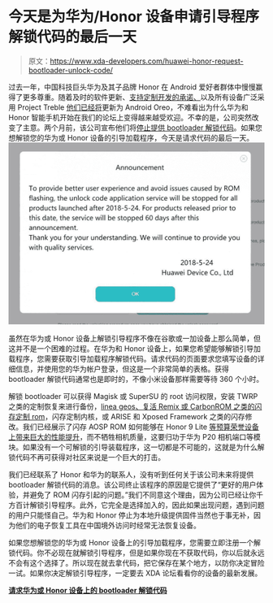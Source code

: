 # 今天是为华为/Honor 设备申请引导程序解锁代码的最后一天

> 原文：<https://www.xda-developers.com/huawei-honor-request-bootloader-unlock-code/>

过去一年，中国科技巨头华为及其子品牌 Honor 在 Android 爱好者群体中慢慢赢得了更多尊重。随着及时的软件更新、[支持定制开发的承诺、](https://www.xda-developers.com/honor-open-source-program-honor-view-10/)以及所有设备广泛采用 Project Treble [他们已经将](https://www.xda-developers.com/list-android-devices-project-treble-support/)更新为 Android Oreo，不难看出为什么华为和 Honor 智能手机开始在我们的论坛上变得越来越受欢迎。不幸的是，公司突然改变了主意。两个月前，该公司宣布他们将[停止提供 bootloader 解锁代码](https://www.xda-developers.com/huawei-stop-providing-bootloader-unlock-codes/)。如果您想解锁您的华为或 Honor 设备的引导加载程序，今天是请求代码的最后一天。![](img/154d29ea8680aca86ff5363cc21320d6.png)

虽然在华为或 Honor 设备上解锁引导程序不像在谷歌或一加设备上那么简单，但这并不是一个困难的过程。在华为和 Honor 设备上，如果您希望能够解锁引导加载程序，您需要获取引导加载程序解锁代码。请求代码的页面要求您填写设备的详细信息，并使用您的华为帐户登录，但这是一个非常简单的表格。获得 bootloader 解锁代码通常也是即时的，不像小米设备那样需要等待 360 个小时。

解锁 bootloader 可以获得 Magisk 或 SuperSU 的 root 访问权限，安装 TWRP 之类的定制恢复来进行备份，[linea geos、复活 Remix 或 CarbonROM 之类的闪存定制 rom](https://www.xda-developers.com/openkirin-emui-8-huawei-honor/)，闪存定制内核，或 ARISE 和 Xposed Framework 之类的闪存修改。我们已经展示了闪存 AOSP ROM 如何能够在 Honor 9 Lite [等预算荣誉设备上带来](https://www.xda-developers.com/huawei-p20-camera-port-honor-9-lite-kirin-659/)[巨大的性能提升](https://www.xda-developers.com/honor-9-lite-project-treble-aosp-review/)，而不牺牲相机质量，这要归功于华为 P20 相机端口等模块。如果没有一个可解锁的引导装载程序，这一切都是不可能的，这就是为什么解锁代码不再可获得对社区来说是一个巨大的打击。

我们已经联系了 Honor 和华为的联系人，没有听到任何关于该公司未来将提供 bootloader 解锁代码的消息。该公司终止该程序的原因是它提供了“更好的用户体验，并避免了 ROM 闪存引起的问题。”我们不同意这个理由，因为公司已经让你千方百计解锁引导程序。此外，它完全是选择加入的，因此如果出现问题，遇到问题的用户只能怪自己。华为和 Honor 停止为本地升级提供固件当然也于事无补，因为他们的电子恢复工具在中国境外访问时经常无法恢复设备。

如果您想解锁您的华为或 Honor 设备上的引导加载程序，您需要立即注册一个解锁代码。你不必现在就解锁引导程序，但是如果你现在不获取代码，你以后就永远不会有这个选择了。所以现在就去拿代码，把它保存在某个地方，以防你决定冒险一试。如果你决定解锁引导程序，一定要去 XDA 论坛看看你的设备的最新发展。

[**请求华为或 Honor 设备上的 bootloader 解锁代码**](https://www.emui.com/en/unlock_index)